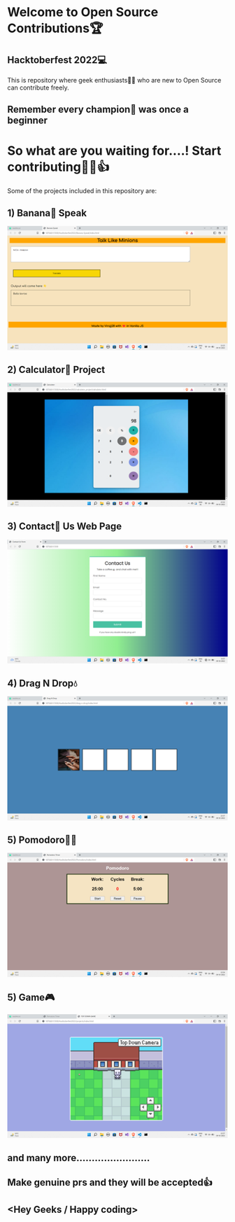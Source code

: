 
# Welcome to Open Source Contributions🏆
## Hacktoberfest 2022💻

This is repository where geek enthusiasts🧑‍💻 who are new to Open Source can contribute freely.

## Remember every champion🥇 was once a beginner

# So what are you waiting for....! Start contributing👩‍💻👍

Some of the projects included in this repository are:
## 1) Banana🍌 Speak
<img src="assets/banana speak.png"> 

## 2) Calculator📲 Project
<img src="assets/calc.png"> 

## 3) Contact🤳 Us Web Page
<img src="assets/looks.png"> 

## 4) Drag N Drop💧
<img src="assets/drag.png"> 

## 5) Pomodoro🏃‍♀️
<img src="assets/Pomodoro.png"> 

## 5) Game🎮
<img src="assets/game.png"> 

## and many more........................

## Make genuine prs and they will be accepted👍

## <Hey Geeks / Happy coding>